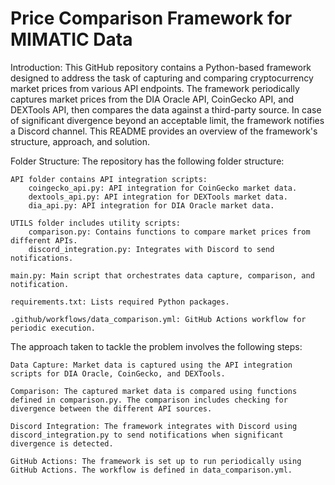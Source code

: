 # Price Comparison Framework for MIMATIC Data

Introduction:
This GitHub repository contains a Python-based framework designed to address the task of capturing and comparing cryptocurrency market prices from various API endpoints. The framework periodically captures market prices from the DIA Oracle API, CoinGecko API, and DEXTools API, then compares the data against a third-party source. In case of significant divergence beyond an acceptable limit, the framework notifies a Discord channel. This README provides an overview of the framework's structure, approach, and solution.

Folder Structure:
The repository has the following folder structure:

    API folder contains API integration scripts:
        coingecko_api.py: API integration for CoinGecko market data.
        dextools_api.py: API integration for DEXTools market data.
        dia_api.py: API integration for DIA Oracle market data.

    UTILS folder includes utility scripts:
        comparison.py: Contains functions to compare market prices from different APIs.
        discord_integration.py: Integrates with Discord to send notifications.

    main.py: Main script that orchestrates data capture, comparison, and notification.

    requirements.txt: Lists required Python packages.

    .github/workflows/data_comparison.yml: GitHub Actions workflow for periodic execution.



The approach taken to tackle the problem involves the following steps:

    Data Capture: Market data is captured using the API integration scripts for DIA Oracle, CoinGecko, and DEXTools.

    Comparison: The captured market data is compared using functions defined in comparison.py. The comparison includes checking for divergence between the different API sources.

    Discord Integration: The framework integrates with Discord using discord_integration.py to send notifications when significant divergence is detected.

    GitHub Actions: The framework is set up to run periodically using GitHub Actions. The workflow is defined in data_comparison.yml.
